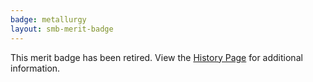 ```yaml
---
badge: metallurgy
layout: smb-merit-badge
---
```


This merit badge has been retired. View the [History Page](history/) for additional information.
